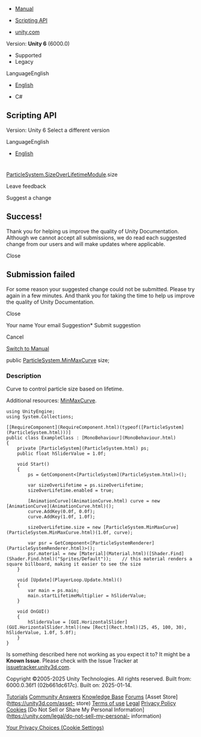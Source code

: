 [ ]()

  * [Manual](../Manual/index.html)
  * [Scripting API](../ScriptReference/index.html)

  * [unity.com](https://unity.com/)

Version: **Unity 6** (6000.0)

  * Supported
  * Legacy

LanguageEnglish

  * [English]()

  * C#

[ ](https://docs.unity3d.com)

## Scripting API

Version: Unity 6 Select a different version

LanguageEnglish

  * [English]()

#
[ParticleSystem.SizeOverLifetimeModule](ParticleSystem.SizeOverLifetimeModule.html).size

Leave feedback

Suggest a change

## Success!

Thank you for helping us improve the quality of Unity Documentation. Although
we cannot accept all submissions, we do read each suggested change from our
users and will make updates where applicable.

Close

## Submission failed

For some reason your suggested change could not be submitted. Please <a>try
again</a> in a few minutes. And thank you for taking the time to help us
improve the quality of Unity Documentation.

Close

Your name Your email Suggestion* Submit suggestion

Cancel

[Switch to Manual](../Manual/class-ParticleSystem.html "Go to ParticleSystem
Component in the Manual")

public [ParticleSystem.MinMaxCurve](ParticleSystem.MinMaxCurve.html) size;

### Description

Curve to control particle size based on lifetime.

Additional resources: [MinMaxCurve](ParticleSystem.MinMaxCurve.html).

    
    
    using UnityEngine;
    using System.Collections;  
      
    [[RequireComponent](RequireComponent.html)(typeof([ParticleSystem](ParticleSystem.html)))]
    public class ExampleClass : [MonoBehaviour](MonoBehaviour.html)
    {
        private [ParticleSystem](ParticleSystem.html) ps;
        public float hSliderValue = 1.0f;  
      
        void Start()
        {
            ps = GetComponent<[ParticleSystem](ParticleSystem.html)>();  
      
            var sizeOverLifetime = ps.sizeOverLifetime;
            sizeOverLifetime.enabled = true;  
      
            [AnimationCurve](AnimationCurve.html) curve = new [AnimationCurve](AnimationCurve.html)();
            curve.AddKey(0.0f, 0.0f);
            curve.AddKey(1.0f, 1.0f);  
      
            sizeOverLifetime.size = new [ParticleSystem.MinMaxCurve](ParticleSystem.MinMaxCurve.html)(1.0f, curve);  
      
            var psr = GetComponent<[ParticleSystemRenderer](ParticleSystemRenderer.html)>();
            psr.material = new [Material](Material.html)([Shader.Find](Shader.Find.html)("Sprites/Default"));    // this material renders a square billboard, making it easier to see the size
        }  
      
        void [Update](PlayerLoop.Update.html)()
        {
            var main = ps.main;
            main.startLifetimeMultiplier = hSliderValue;
        }  
      
        void OnGUI()
        {
            hSliderValue = [GUI.HorizontalSlider](GUI.HorizontalSlider.html)(new [Rect](Rect.html)(25, 45, 100, 30), hSliderValue, 1.0f, 5.0f);
        }
    }
    

Is something described here not working as you expect it to? It might be a
**Known Issue**. Please check with the Issue Tracker at
[issuetracker.unity3d.com](https://issuetracker.unity3d.com).

Copyright ©2005-2025 Unity Technologies. All rights reserved. Built from:
6000.0.36f1 (02b661dc617c). Built on: 2025-01-14.

[Tutorials](https://unity3d.com/learn) [Community
Answers](https://answers.unity3d.com) [Knowledge
Base](https://support.unity3d.com/hc/en-us)
[Forums](https://forum.unity3d.com) [Asset Store](https://unity3d.com/asset-
store) [Terms of use](https://docs.unity3d.com/Manual/TermsOfUse.html)
[Legal](https://unity.com/legal) [Privacy
Policy](https://unity.com/legal/privacy-policy)
[Cookies](https://unity.com/legal/cookie-policy) [Do Not Sell or Share My
Personal Information](https://unity.com/legal/do-not-sell-my-personal-
information)

[Your Privacy Choices (Cookie Settings)](javascript:void\(0\);)

